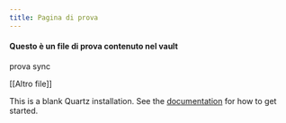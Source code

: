 ```yaml
---
title: Pagina di prova
---
```


#### Questo è un file di prova contenuto nel vault

prova sync

[[Altro file]]

This is a blank Quartz installation.
See the [documentation](https://quartz.jzhao.xyz) for how to get started.

